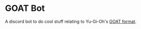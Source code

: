 # GOAT Bot
A discord bot to do cool stuff relating to Yu-Gi-Oh's [GOAT format](https://www.goatformat.com).

